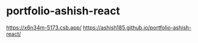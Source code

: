 # portfolio-ashish-react
https://x6n34m-5173.csb.app/
https://ashish185.github.io/portfolio-ashish-react/
